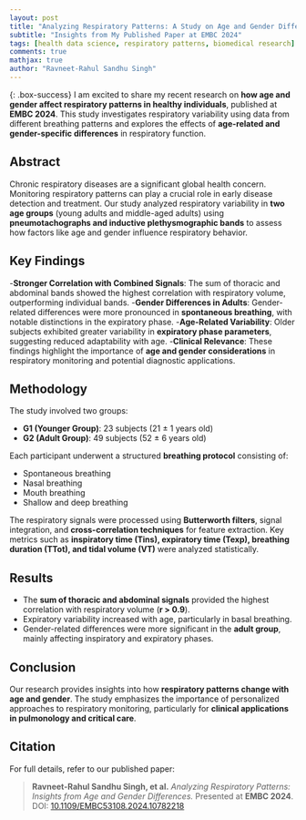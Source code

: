 ```yaml
---
layout: post
title: "Analyzing Respiratory Patterns: A Study on Age and Gender Differences"
subtitle: "Insights from My Published Paper at EMBC 2024"
tags: [health data science, respiratory patterns, biomedical research]
comments: true
mathjax: true
author: "Ravneet-Rahul Sandhu Singh"
---
```


{: .box-success}
I am excited to share my recent research on **how age and gender affect
respiratory patterns in healthy individuals**, published at **EMBC 2024**. This
study investigates respiratory variability using data from different breathing
patterns and explores the effects of **age-related and gender-specific
differences** in respiratory function.

## Abstract

Chronic respiratory diseases are a significant global health concern.
Monitoring respiratory patterns can play a crucial role in early disease
detection and treatment. Our study analyzed respiratory variability in **two
age groups** (young adults and middle-aged adults) using **pneumotachographs
and inductive plethysmographic bands** to assess how factors like age and
gender influence respiratory behavior.

## Key Findings

-**Stronger Correlation with Combined Signals**: The sum of thoracic and
abdominal bands showed the highest correlation with respiratory volume,
outperforming individual bands.
-**Gender Differences in Adults**: Gender-related differences were more
pronounced in **spontaneous breathing**, with notable distinctions in the
expiratory phase.
-**Age-Related Variability**: Older subjects exhibited greater variability in
**expiratory phase parameters**, suggesting reduced adaptability with age.
-**Clinical Relevance**: These findings highlight the importance of **age and
gender considerations** in respiratory monitoring and potential diagnostic
applications.

## Methodology

The study involved two groups:

- **G1 (Younger Group)**: 23 subjects (21 ± 1 years old)
- **G2 (Adult Group)**: 49 subjects (52 ± 6 years old)

Each participant underwent a structured **breathing protocol** consisting of:

- Spontaneous breathing
- Nasal breathing
- Mouth breathing
- Shallow and deep breathing

The respiratory signals were processed using **Butterworth filters**, signal
integration, and **cross-correlation techniques** for feature extraction. Key
metrics such as **inspiratory time (Tins), expiratory time (Texp), breathing
duration (TTot), and tidal volume (VT)** were analyzed statistically.

## Results

- The **sum of thoracic and abdominal signals** provided the highest correlation with respiratory volume (**r > 0.9**).
- Expiratory variability increased with age, particularly in basal breathing.
- Gender-related differences were more significant in the **adult group**, mainly affecting inspiratory and expiratory phases.

## Conclusion

Our research provides insights into how **respiratory patterns change with age
and gender**. The study emphasizes the importance of personalized approaches to
respiratory monitoring, particularly for **clinical applications in pulmonology
and critical care**.

## Citation

For full details, refer to our published paper:

> **Ravneet-Rahul Sandhu Singh, et al.** *Analyzing Respiratory Patterns: Insights from Age and Gender Differences.* Presented at **EMBC 2024**.  
> DOI: [10.1109/EMBC53108.2024.10782218](https://doi.org/10.1109/EMBC53108.2024.10782218)
